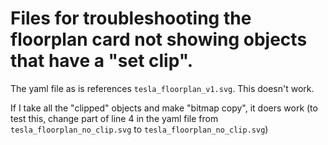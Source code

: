 # Files for troubleshooting the floorplan card not showing objects that have a "set clip".

The yaml file as is references `tesla_floorplan_v1.svg`. This doesn't work. 

If I take all the "clipped" objects and make "bitmap copy", it doers work (to test this, change part of line 4 in the yaml file from `tesla_floorplan_no_clip.svg` to `tesla_floorplan_no_clip.svg`)

